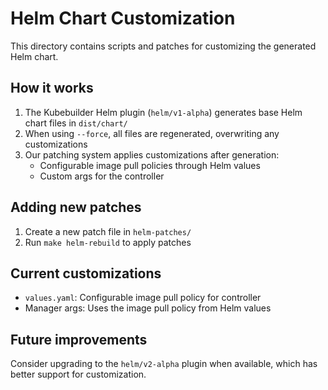 # Helm Chart Customization

This directory contains scripts and patches for customizing the generated Helm chart.

## How it works

1. The Kubebuilder Helm plugin (`helm/v1-alpha`) generates base Helm chart files in `dist/chart/`
2. When using `--force`, all files are regenerated, overwriting any customizations
3. Our patching system applies customizations after generation:
   - Configurable image pull policies through Helm values
   - Custom args for the controller

## Adding new patches

1. Create a new patch file in `helm-patches/`
2. Run `make helm-rebuild` to apply patches

## Current customizations

- `values.yaml`: Configurable image pull policy for controller
- Manager args: Uses the image pull policy from Helm values

## Future improvements

Consider upgrading to the `helm/v2-alpha` plugin when available, which has better support for customization.